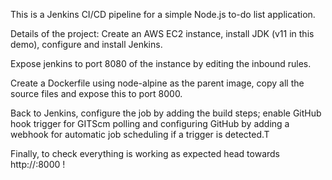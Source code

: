 This is a Jenkins CI/CD pipeline for a simple Node.js to-do list application.

Details of the project:
Create an AWS EC2 instance, install JDK (v11 in this demo), configure and install Jenkins.

Expose jenkins to port 8080 of the instance by editing the inbound rules.

Create a Dockerfile using node-alpine as the parent image, copy all the source files and expose this to port 8000.

Back to Jenkins, configure the job by adding the build steps; enable GitHub hook trigger for GITScm polling and configuring GitHub by adding a webhook for automatic job scheduling if a trigger is detected.T

Finally, to check everything is working as expected head towards http://<ip-address-of-your-aws-instance>:8000 !